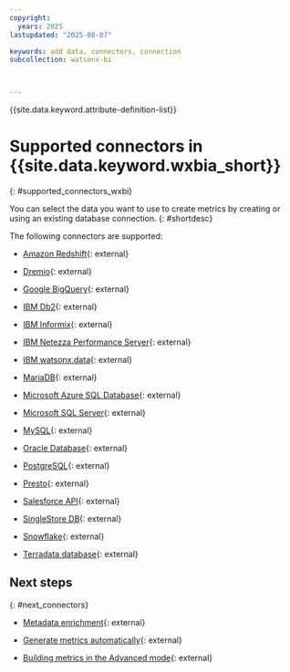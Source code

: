 ```yaml
---
copyright:
  years: 2025
lastupdated: "2025-08-07"

keywords: add data, connectors, connection
subcollection: watsonx-bi



---
```


{{site.data.keyword.attribute-definition-list}}


# Supported connectors in {{site.data.keyword.wxbia_short}}
{: #supported_connectors_wxbi}

You can select the data you want to use to create metrics by creating or using an existing database connection. {: #shortdesc}

The following connectors are supported:


- [Amazon Redshift](/docs/watsonx-bi?topic=watsonx-bi-amazon_redshift){: external}
- [Dremio](/docs/watsonx-bi?topic=watsonx-bi-dremio){: external}
- [Google BigQuery](/docs/watsonx-bi?topic=watsonx-bi-google_big_query){: external}

- [IBM Db2](/docs/watsonx-bi?topic=watsonx-bi-db2){: external}
- [IBM Informix](/docs/watsonx-bi?topic=watsonx-bi-informix){: external}
- [IBM Netezza Performance Server](/docs/watsonx-bi?topic=watsonx-bi-netezza){: external} 
- [IBM watsonx.data](/docs/watsonx-bi?topic=watsonx-bi-wxd){: external} 
- [MariaDB](/docs/watsonx-bi?topic=watsonx-bi-mariadb){: external} 
- [Microsoft Azure SQL Database](/docs/watsonx-bi?topic=watsonx-bi-microsoft_azure_sql){: external} 
- [Microsoft SQL Server](/docs/watsonx-bi?topic=watsonx-bi-microsoft_sql){: external} 
- [MySQL](/docs/watsonx-bi?topic=watsonx-bi-mysql){: external}
- [Oracle Database](/docs/watsonx-bi?topic=watsonx-bi-oracle){: external} 
- [PostgreSQL](/docs/watsonx-bi?topic=watsonx-bi-postgresql){: external}
- [Presto](/docs/watsonx-bi?topic=watsonx-bi-presto){: external} 
- [Salesforce API](/docs/watsonx-bi?topic=watsonx-bi-salesforce_api){: external} 
- [SingleStore DB](/docs/watsonx-bi?topic=watsonx-bi-singlesourcedb){: external}
- [Snowflake](/docs/watsonx-bi?topic=watsonx-bi-snowflake){: external} 
- [Terradata database](/docs/watsonx-bi?topic=watsonx-bi-terradata){: external} 

## Next steps
{: #next_connectors}

- [Metadata enrichment](/docs/watsonx-bi?topic=watsonx-bi-enrich){: external} 

- [Generate metrics automatically](/docs/watsonx-bi?topic=watsonx-bi-generate_metrics){: external} 

- [Building metrics in the Advanced mode](/docs/watsonx-bi?topic=watsonx-bi-advanced_mode){: external} 

